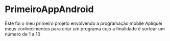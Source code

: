 # PrimeiroAppAndroid
Este foi o meu primeiro projeto envolvendo a programação mobile
Apliquei meus conhecimentos para criar um programa cujo a finalidade é sortear um número de 1 a 10
